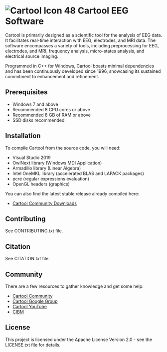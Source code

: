 # ![Cartool Icon 48](https://github.com/DenisBrunet/Cartool/assets/145106558/3ea05ec6-3dbe-4d66-bdef-187b9ff1fca4) Cartool EEG Software
Cartool is primarily designed as a scientific tool for the analysis of EEG data. It facilitates real-time interaction with EEG, electrodes, and MRI data. The software encompasses a variety of tools, including preprocessing for EEG, electrodes, and MRI, frequency analysis, micro-states analysis, and electrical source imaging.

Programmed in C++ for Windows, Cartool boasts minimal dependencies and has been continuously developed since 1996, showcasing its sustained commitment to enhancement and refinement.

## Prerequisites
- Windows 7 and above
- Recommended 8 CPU cores or above
- Recommended 8 GB of RAM or above
- SSD disks recommended

## Installation
To compile Cartool from the source code, you will need:
- Visual Studio 2019
- OwlNext library (Windows MDI Application)
- Armadillo library (Linear Algebra)
- Intel OneMKL library (accelerated BLAS and LAPACK packages)
- pcre (regular expressions evaluation)
- OpenGL headers (graphics)

You can also find the latest stable release already compiled here:
- [Cartool Community Downloads](https://sites.google.com/site/cartoolcommunity/downloads)

## Contributing
See CONTRIBUTING.txt file.

## Citation
See CITATION.txt file.

## Community
There are a few resources to gather knowledge and get some help:
- [Cartool Community](https://sites.google.com/site/cartoolcommunity)
- [Cartool Google Group](https://groups.google.com/g/cartool)
- [Cartool YouTube](https://www.youtube.com/channel/UC7S3IgUeYplmrh3ji3ZK1Lw)
- [CIBM](https://cibm.ch/)

## License
This project is licensed under the Apache License Version 2.0 - see the LICENSE.txt file for details.
